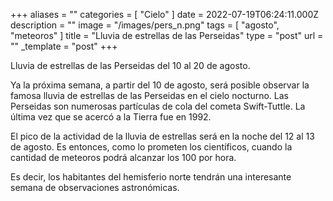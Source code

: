 +++
aliases = ""
categories = [ "Cielo" ]
date = 2022-07-19T06:24:11.000Z
description = ""
image = "/images/pers_n.png"
tags = [ "agosto", "meteoros" ]
title = "Lluvia de estrellas de las Perseidas"
type = "post"
url = ""
_template = "post"
+++

Lluvia de estrellas de las Perseidas del 10 al 20 de agosto.  
  
Ya la próxima semana, a partir del 10 de agosto, será posible observar la famosa lluvia de estrellas de las Perseidas en el cielo nocturno. Las Perseidas son numerosas partículas de cola del cometa Swift-Tuttle. La última vez que se acercó a la Tierra fue en 1992.  
  
El pico de la actividad de la lluvia de estrellas será en la noche del 12 al 13 de agosto. Es entonces, como lo prometen los científicos, cuando la cantidad de meteoros podrá alcanzar los 100 por hora.  
  
Es decir, los habitantes del hemisferio norte tendrán una interesante semana de observaciones astronómicas.
